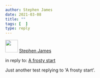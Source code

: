 ```yaml
---
author: Stephen James
date: 2021-03-08
title: ""
tags: [  ]
type: reply
---
```

<div class="h-entry">
	<div class="u-author h-card">
  		<img src="/mstile-150x150.png" class="u-photo" width="40">
  		<a href="https://strandlines.blog/" class="u-url p-name">Stephen James</a>
	</div>
<p>in reply to: <a class="u-in-reply-to" href="https://www.strandlines.blog/2021/02/26/2021_02_26_first_chiffchaff/">A frosty start</a></p>
<p class="e-content">Just another test replying to 'A frosty start'. <p>
 	  <time class="dt-published" datetime="2021-03-08T06:01:03"></time>
	</a>
</p>
</div>